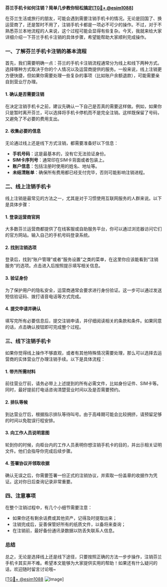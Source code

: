 **芬兰手机卡如何注销？简单几步教你轻松搞定[[TG💪+ @esim1088](https://t.me/s/esim1088)]**

在芬兰生活或旅行的朋友，可能会遇到需要注销手机卡的情况。无论是回国了、换运营商了，还是暂时不用了，注销手机卡都是一项必不可少的操作。不过，对于不熟悉芬兰本地流程的人来说，这个过程可能会显得有些复杂。今天，我就来给大家详细介绍一下芬兰手机卡注销的具体步骤，希望能帮助大家顺利完成操作。

### 一、了解芬兰手机卡注销的基本流程

首先，我们需要明确一点：芬兰的手机卡注销流程通常分为线上和线下两种方式。选择哪种方式取决于你的个人情况以及运营商提供的服务。一般来说，线上注销更方便快捷，但如果你需要处理一些复杂的事项（比如账户余额退款），可能需要亲自到营业厅办理。

#### 1. 确认是否需要注销
在决定注销手机卡之前，建议先确认一下自己是否真的需要这样做。例如，如果你只是暂时离开芬兰，可以选择将手机卡停机而不是完全注销。这样既保留了号码，又避免了不必要的费用支出。

#### 2. 收集必要的信息
无论通过线上还是线下方式注销，都需要准备好以下信息：
- **手机号码**：这是最基本的，没有它无法验证身份。
- **SIM卡序列号**：通常印在SIM卡背面或者包装上。
- **账户信息**：包括注册时使用的姓名、地址等。
- **未结清账单**：确保所有费用都已经支付完毕，否则可能影响注销进程。

### 二、线上注销手机卡

线上注销是最常见的方法之一，尤其是对于习惯使用互联网服务的人群来说。以下是具体步骤：

#### 1. 登录运营商官网
大多数芬兰运营商都提供了在线客服或自助服务平台，你可以通过浏览器访问它们的官方网站。输入自己的手机号码登录系统。

#### 2. 找到注销选项
登录后，找到“账户管理”或者“服务设置”之类的菜单，在这里你应该能看到“注销服务”的选项。点击进入后按照提示填写相关信息。

#### 3. 验证身份
为了保护用户的隐私安全，运营商通常会要求进行身份验证。这一步可以通过发送短信验证码、拨打语音电话等方式完成。

#### 4. 提交申请并确认
填写完所有必要信息后，提交注销申请，并仔细阅读相关的条款和条件。如果同意的话，点击确认按钮即可完成整个过程。

### 三、线下注销手机卡

如果你觉得线上操作不够直观，或者有其他特殊情况需要处理，那么可以选择去运营商的实体营业厅办理注销手续。以下是具体流程：

#### 1. 带齐所需材料
前往营业厅前，请务必带上上述提到的所有必需文件，比如身份证件、SIM卡等。同时，最好提前打电话咨询清楚营业时间以及是否需要预约。

#### 2. 排队等候
到达营业厅后，根据指示排队等待叫号。由于高峰期可能会比较拥挤，请预留足够的时间以免耽误行程安排。

#### 3. 向工作人员说明意图
轮到你的时候，向柜台内的工作人员表明你想注销手机卡的目的，并出示相关证明文件。他们会指导你完成后续步骤。

#### 4. 签署协议并领取收据
确认无误之后，你需要签署一份正式的注销协议，并索取一份盖章的收据作为凭证。这对你日后查询记录非常重要。

### 四、注意事项

在整个注销过程中，有几个小细节需要注意：
- 如果你还有剩余话费或其他资产，记得及时提取出来；
- 注销完成后，妥善保管好所有的纸质文件，以备将来查询；
- 在注销前，最好备份通讯录数据以防丢失联系人信息。

### 总结

总之，无论是选择线上还是线下途径，只要按照正确的方法一步步操作，注销芬兰手机卡其实并不难。希望本文能够为大家提供实用的帮助！如果还有什么疑问的话，欢迎随时留言讨论哦~

[[TG💪+ @esim1088](https://t.me/s/esim1088) ![Image](https://i.postimg.cc/4NQfJmqS/Snipaste-2025-05-13-00-14-12.png)]